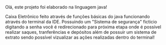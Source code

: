   Olá, este projeto foi elaborado na linguagem java!

Caixa Eletrônico feito através de funções básicas do java funcionando através do terminal da IDE. 
Possuindo um "Sistema de segurança" ficticio digitando a senha você é redirecionado para próxima etapa onde é possível realizar saques,
tranferências e depósitos além de possuir um sistema de extrato sendo possível vizualizar as ações realizadas dentro do terminal!

